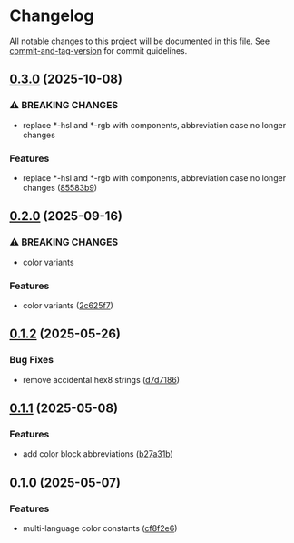 # Changelog

All notable changes to this project will be documented in this file. See [commit-and-tag-version](https://github.com/absolute-version/commit-and-tag-version) for commit guidelines.

## [0.3.0](https://github.com/groton-school/colors/compare/v0.2.0...v0.3.0) (2025-10-08)


### ⚠ BREAKING CHANGES

* replace *-hsl and *-rgb with components, abbreviation case no longer changes

### Features

* replace *-hsl and *-rgb with components, abbreviation case no longer changes ([85583b9](https://github.com/groton-school/colors/commit/85583b9a5afca7a8180ed8c0393f0e79adbee86e))

## [0.2.0](https://github.com/groton-school/colors/compare/v0.1.2...v0.2.0) (2025-09-16)


### ⚠ BREAKING CHANGES

* color variants

### Features

* color variants ([2c625f7](https://github.com/groton-school/colors/commit/2c625f757650220d8e36daa778b6cffe747c4105))

## [0.1.2](https://github.com/groton-school/colors/compare/v0.1.1...v0.1.2) (2025-05-26)


### Bug Fixes

* remove accidental hex8 strings ([d7d7186](https://github.com/groton-school/colors/commit/d7d71869e08cf9d73a48317dc13d67d68e456169))

## [0.1.1](https://github.com/groton-school/colors/compare/v0.1.0...v0.1.1) (2025-05-08)


### Features

* add color block abbreviations ([b27a31b](https://github.com/groton-school/colors/commit/b27a31b2e7e519cfe366ab540e4e7b98f1ae40a4))

## 0.1.0 (2025-05-07)


### Features

* multi-language color constants ([cf8f2e6](https://github.com/groton-school/colors/commit/cf8f2e6c790f92f483c18ffee1947ba7d35e1edd))

